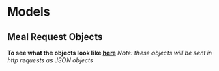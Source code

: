 # Models

## Meal Request Objects
**To see what the objects look like [here](https://github.com/Chris4942/meal-planning-assistant-api/tree/main/src/main/kotlin/edu/byu/mealplanningassistant/models)**
_Note: these objects will be sent in http requests as JSON objects_

